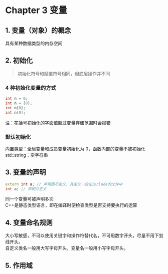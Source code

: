 # Chapter 3 变量

## 1. 变量（对象）的概念

具有某种数据类型的内存空间

## 2. 初始化

> 初始化符号和赋值符号相同，但底层操作并不同

### 4 种初始化变量的方式

```C++
int n = 0;
int n = {0};
int n{0};
int n(0);
```

注：花括号初始化的字面值超过变量存储范围时会报错

### 默认初始化

内置类型：全局变量和成员变量初始化为 0，函数内部的变量不被初始化
std::string：空字符串

## 3. 变量的声明

```C++
extern int a; // 声明而不定义，其定义一般在include的文件中
int a; // 声明并定义
```

同一个变量可被声明多次  
C++是静态类型语言，即在编译时便检查类型是否支持要执行的运算

## 4. 变量命名规则

大小写敏感，不可以使用关键字和操作符替代名，不可用数字开头，尽量不用下划线开头。  
自定义类名一般用大写字母开头，变量名一般用小写字母开头。

## 5. 作用域
